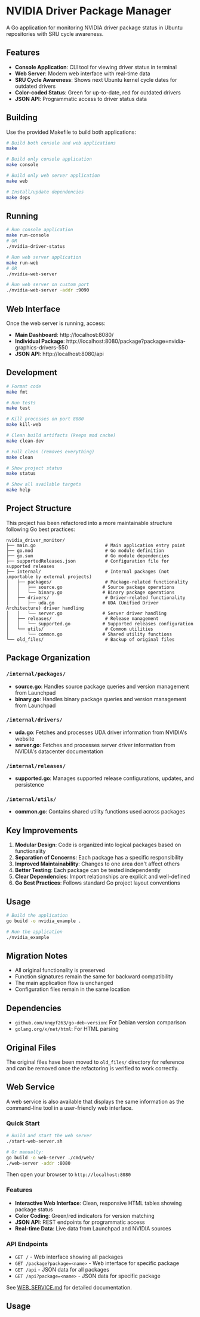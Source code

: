 # NVIDIA Driver Package Manager

A Go application for monitoring NVIDIA driver package status in Ubuntu repositories with SRU cycle awareness.

## Features

- **Console Application**: CLI tool for viewing driver status in terminal
- **Web Server**: Modern web interface with real-time data
- **SRU Cycle Awareness**: Shows next Ubuntu kernel cycle dates for outdated drivers
- **Color-coded Status**: Green for up-to-date, red for outdated drivers
- **JSON API**: Programmatic access to driver status data

## Building

Use the provided Makefile to build both applications:

```bash
# Build both console and web applications
make

# Build only console application
make console

# Build only web server application
make web

# Install/update dependencies
make deps
```

## Running

```bash
# Run console application
make run-console
# OR
./nvidia-driver-status

# Run web server application
make run-web
# OR
./nvidia-web-server

# Run web server on custom port
./nvidia-web-server -addr :9090
```

## Web Interface

Once the web server is running, access:
- **Main Dashboard**: http://localhost:8080/
- **Individual Package**: http://localhost:8080/package?package=nvidia-graphics-drivers-550
- **JSON API**: http://localhost:8080/api

## Development

```bash
# Format code
make fmt

# Run tests
make test

# Kill processes on port 8080
make kill-web

# Clean build artifacts (keeps mod cache)
make clean-dev

# Full clean (removes everything)
make clean

# Show project status
make status

# Show all available targets
make help
```

## Project Structure

This project has been refactored into a more maintainable structure following Go best practices:

```
nvidia_driver_monitor/
├── main.go                          # Main application entry point
├── go.mod                           # Go module definition
├── go.sum                           # Go module dependencies
├── supportedReleases.json           # Configuration file for supported releases
├── internal/                        # Internal packages (not importable by external projects)
│   ├── packages/                    # Package-related functionality
│   │   ├── source.go               # Source package operations
│   │   └── binary.go               # Binary package operations
│   ├── drivers/                     # Driver-related functionality
│   │   ├── uda.go                  # UDA (Unified Driver Architecture) driver handling
│   │   └── server.go               # Server driver handling
│   ├── releases/                    # Release management
│   │   └── supported.go            # Supported releases configuration
│   └── utils/                       # Common utilities
│       └── common.go               # Shared utility functions
└── old_files/                       # Backup of original files
```

## Package Organization

### `/internal/packages/`
- **source.go**: Handles source package queries and version management from Launchpad
- **binary.go**: Handles binary package queries and version management from Launchpad

### `/internal/drivers/`
- **uda.go**: Fetches and processes UDA driver information from NVIDIA's website
- **server.go**: Fetches and processes server driver information from NVIDIA's datacenter documentation

### `/internal/releases/`
- **supported.go**: Manages supported release configurations, updates, and persistence

### `/internal/utils/`
- **common.go**: Contains shared utility functions used across packages

## Key Improvements

1. **Modular Design**: Code is organized into logical packages based on functionality
2. **Separation of Concerns**: Each package has a specific responsibility
3. **Improved Maintainability**: Changes to one area don't affect others
4. **Better Testing**: Each package can be tested independently
5. **Clear Dependencies**: Import relationships are explicit and well-defined
6. **Go Best Practices**: Follows standard Go project layout conventions

## Usage

```bash
# Build the application
go build -o nvidia_example .

# Run the application
./nvidia_example
```

## Migration Notes

- All original functionality is preserved
- Function signatures remain the same for backward compatibility
- The main application flow is unchanged
- Configuration files remain in the same location

## Dependencies

- `github.com/knqyf263/go-deb-version`: For Debian version comparison
- `golang.org/x/net/html`: For HTML parsing

## Original Files

The original files have been moved to `old_files/` directory for reference and can be removed once the refactoring is verified to work correctly.

## Web Service

A web service is also available that displays the same information as the command-line tool in a user-friendly web interface.

### Quick Start

```bash
# Build and start the web server
./start-web-server.sh

# Or manually:
go build -o web-server ./cmd/web/
./web-server -addr :8080
```

Then open your browser to `http://localhost:8080`

### Features

- **Interactive Web Interface**: Clean, responsive HTML tables showing package status
- **Color Coding**: Green/red indicators for version matching
- **JSON API**: REST endpoints for programmatic access
- **Real-time Data**: Live data from Launchpad and NVIDIA sources

### API Endpoints

- `GET /` - Web interface showing all packages
- `GET /package?package=<name>` - Web interface for specific package  
- `GET /api` - JSON data for all packages
- `GET /api?package=<name>` - JSON data for specific package

See [WEB_SERVICE.md](WEB_SERVICE.md) for detailed documentation.

## Usage
